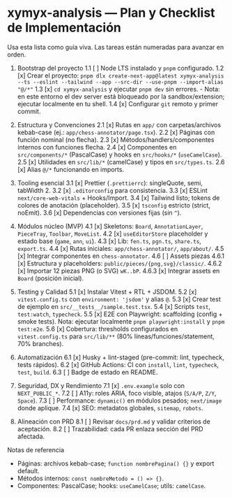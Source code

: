 # xymyx-analysis — Plan y Checklist de Implementación

Usa esta lista como guía viva. Las tareas están numeradas para avanzar en orden.

1. Bootstrap del proyecto
   1.1 [ ] Node LTS instalado y `pnpm` configurado.
   1.2 [x] Crear el proyecto: `pnpm dlx create-next-app@latest xymyx-analysis --ts --eslint --tailwind --app --src-dir --use-pnpm --import-alias "@/*"`
   1.3 [x] `cd xymyx-analysis` y ejecutar `pnpm dev` sin errores.
       - Nota: en este entorno el dev server está bloqueado por la sandbox/extension; ejecutar localmente en tu shell.
   1.4 [x] Configurar `git` remoto y primer commit. 

2. Estructura y Convenciones
   2.1 [x] Rutas en `app/` con carpetas/archivos kebab-case (ej.: `app/chess-annotator/page.tsx`).
   2.2 [x] Páginas con función nominal (no flecha).
   2.3 [x] Métodos/handlers/componentes internos con funciones flecha.
   2.4 [x] Componentes en `src/components/*` (PascalCase) y hooks en `src/hooks/*` (`useCamelCase`).
   2.5 [x] Utilidades en `src/lib/*` (camelCase) y tipos en `src/types.ts`.
   2.6 [x] Alias `@/*` funcionando en imports.

3. Tooling esencial
   3.1 [x] Prettier (`.prettierrc`): singleQuote, semi, tabWidth 2.
   3.2 [x] `.editorconfig` para consistencia.
   3.3 [x] ESLint `next/core-web-vitals` + Hooks/Import.
   3.4 [x] Tailwind listo; tokens de colores de anotación (placeholder).
   3.5 [x] `tsconfig` estricto (strict, noEmit).
   3.6 [x] Dependencias con versiones fijas (sin `^`).

4. Módulos núcleo (MVP)
   4.1 [x] Skeletons: `Board`, `AnnotationLayer`, `PieceTray`, `Toolbar`, `MoveList`.
   4.2 [x] `useEditorStore` placeholder y estado base (`game`, `ann`, `ui`).
   4.3 [x] Lib: `fen.ts`, `pgn.ts`, `share.ts`, `export.ts`.
   4.4 [x] Rutas iniciales: `app/chess-annotator/`, `app/about/`.
   4.5 [x] Integrar componentes en `chess-annotator`.
   4.6 [ ] Assets piezas
       4.6.1 [x] Estructura y placeholders: `public/pieces/{png,svg}/classic/`.
       4.6.2 [x] Importar 12 piezas PNG (o SVG) `wK..bP`.
       4.6.3 [x] Integrar assets en `Board` (posición inicial).

5. Testing y Calidad
   5.1 [x] Instalar Vitest + RTL + JSDOM.
   5.2 [x] `vitest.config.ts` con `environment: 'jsdom'` y alias `@`.
   5.3 [x] Crear test de ejemplo en `src/__tests__/sample.test.tsx`.
   5.4 [x] Scripts `test`, `test:watch`, `typecheck`.
   5.5 [x] E2E con Playwright: scaffolding (config + smoke tests). Nota: ejecutar localmente `pnpm playwright:install` y `pnpm test:e2e`.
   5.6 [x] Cobertura: thresholds configurados en `vitest.config.ts` para `src/lib/**` (80% líneas/funciones/statement, 70% branches).

6. Automatización
   6.1 [x] Husky + lint-staged (pre-commit: lint, typecheck, tests rápidos).
   6.2 [x] GitHub Actions: CI con `install`, `lint`, `typecheck`, `test`, `build`.
   6.3 [ ] Badge de estado en README.

7. Seguridad, DX y Rendimiento
   7.1 [x] `.env.example` solo con `NEXT_PUBLIC_*`.
   7.2 [ ] A11y: roles ARIA, foco visible, atajos (`S/A/P`, `Z/Y`, `Space`).
   7.3 [ ] Performance: `dynamic()` en módulos pesados; `next/image` donde aplique.
   7.4 [x] SEO: metadatos globales, `sitemap`, `robots`.

8. Alineación con PRD
   8.1 [ ] Revisar `docs/prd.md` y validar criterios de aceptación.
   8.2 [ ] Trazabilidad: cada PR enlaza sección del PRD afectada.

Notas de referencia
- Páginas: archivos kebab-case; `function nombrePagina() {}` y export default.
- Métodos internos: `const nombreMetodo = () => {}`.
- Componentes: PascalCase; hooks: `useCamelCase`; utils: `camelCase`.
